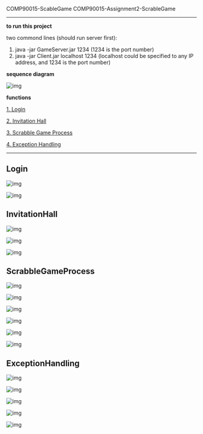 COMP90015-ScableGame
COMP90015-Assignment2-ScrableGame

***

**to run this project**

two commond lines (should run server first):
1. java -jar GameServer.jar 1234 (1234 is the port number)
2. java -jar Client.jar localhost 1234 (localhost could be specified to any IP address, and 1234 is the port number)

**sequence diagram**

![img](https://github.com/GuannanDunkLi/COMP90015-ScrableGame/blob/master/images/overview.png)

**functions**

[1. Login](#Login)

[2. Invitation Hall](#InvitationHall)

[3. Scrabble Game Process](#ScrabbleGameProcess)

[4. Exception Handling](#ExceptionHandling)

***

## Login

![img](https://github.com/GuannanDunkLi/COMP90015-ScrableGame/blob/master/images/login1.png)

![img](https://github.com/GuannanDunkLi/COMP90015-ScrableGame/blob/master/images/login2.png)

## InvitationHall

![img](https://github.com/GuannanDunkLi/COMP90015-ScrableGame/blob/master/images/inv1.png)

![img](https://github.com/GuannanDunkLi/COMP90015-ScrableGame/blob/master/images/inv2.png)

![img](https://github.com/GuannanDunkLi/COMP90015-ScrableGame/blob/master/images/inv3.png)

## ScrabbleGameProcess

![img](https://github.com/GuannanDunkLi/COMP90015-ScrableGame/blob/master/images/pro1.png)

![img](https://github.com/GuannanDunkLi/COMP90015-ScrableGame/blob/master/images/pro2.png)

![img](https://github.com/GuannanDunkLi/COMP90015-ScrableGame/blob/master/images/pro3.png)

![img](https://github.com/GuannanDunkLi/COMP90015-ScrableGame/blob/master/images/pro4.png)

![img](https://github.com/GuannanDunkLi/COMP90015-ScrableGame/blob/master/images/pro5.png)

![img](https://github.com/GuannanDunkLi/COMP90015-ScrableGame/blob/master/images/pro6.png)

## ExceptionHandling

![img](https://github.com/GuannanDunkLi/COMP90015-ScrableGame/blob/master/images/exc1.png)

![img](https://github.com/GuannanDunkLi/COMP90015-ScrableGame/blob/master/images/ex2.png)

![img](https://github.com/GuannanDunkLi/COMP90015-ScrableGame/blob/master/images/exc3.png)

![img](https://github.com/GuannanDunkLi/COMP90015-ScrableGame/blob/master/images/exc4.png)

![img](https://github.com/GuannanDunkLi/COMP90015-ScrableGame/blob/master/images/exc5.png)

